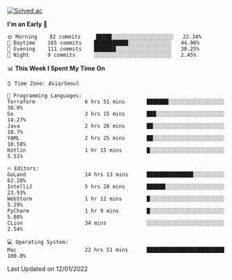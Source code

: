 [![Solved.ac](http://mazassumnida.wtf/api/v2/generate_badge?boj=kuckjwi)](https://solved.ac/kuckjwi)
<!--START_SECTION:waka-->
**I'm an Early 🐤** 

```text
🌞 Morning    82 commits     █████░░░░░░░░░░░░░░░░░░░░   22.34% 
🌆 Daytime    165 commits    ███████████░░░░░░░░░░░░░░   44.96% 
🌃 Evening    111 commits    ███████░░░░░░░░░░░░░░░░░░   30.25% 
🌙 Night      9 commits      ░░░░░░░░░░░░░░░░░░░░░░░░░   2.45%

```


📊 **This Week I Spent My Time On** 

```text
⌚︎ Time Zone: Asia/Seoul

💬 Programming Languages: 
Terraform                6 hrs 51 mins       ███████░░░░░░░░░░░░░░░░░░   30.0% 
Go                       3 hrs 15 mins       ███░░░░░░░░░░░░░░░░░░░░░░   14.27% 
Java                     2 hrs 26 mins       ██░░░░░░░░░░░░░░░░░░░░░░░   10.7% 
YAML                     2 hrs 25 mins       ██░░░░░░░░░░░░░░░░░░░░░░░   10.58% 
Kotlin                   1 hr 15 mins        █░░░░░░░░░░░░░░░░░░░░░░░░   5.51%

🔥 Editors: 
GoLand                   14 hrs 13 mins      ███████████████░░░░░░░░░░   62.28% 
IntelliJ                 5 hrs 28 mins       ██████░░░░░░░░░░░░░░░░░░░   23.93% 
WebStorm                 1 hr 12 mins        █░░░░░░░░░░░░░░░░░░░░░░░░   5.29% 
PyCharm                  1 hr 9 mins         █░░░░░░░░░░░░░░░░░░░░░░░░   5.08% 
CLion                    34 mins             ░░░░░░░░░░░░░░░░░░░░░░░░░   2.54%

💻 Operating System: 
Mac                      22 hrs 51 mins      █████████████████████████   100.0%

```


 Last Updated on 12/01/2022
<!--END_SECTION:waka-->
